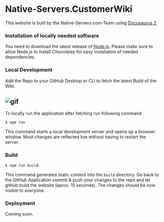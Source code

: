 # Native-Servers.CustomerWiki

This website is built by the Native-Servers.com-Team using [Docusaurus 2](https://docusaurus.io/).

### Installation of locally needed software

You need to download the latest release of [Node.js](https://nodejs.org/en/download). Please make sure to allow Node.js to install Chocolatey for easy installation of needed dependencies.

### Local Development

Add the Repo to your GitHub Desktop or CLI to fetch the latest Build of the Wiki.

![gif](https://images.pentoxi.de/951acf3f-f46b-4184-bf4f-a884b1cc3021-1688770458.gif)
-

To locally run the application after fetching run following command


```
$ npm run
```

This command starts a local development server and opens up a browser window. Most changes are reflected live without having to restart the server.

### Build

```
$ npm run build
```

This command generates static content into the `build` directory. Go back to the GitHub Application commit & push your changes to the repo and let github build the website (aprox. 15 seconds). The changes should be now visible to everyone.

### Deployment

Coming soon.
